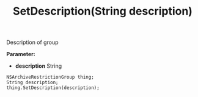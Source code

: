 ﻿---
uid: crmscript_ref_NSArchiveRestrictionGroup_SetDescription
title: SetDescription(String description)
intellisense: NSArchiveRestrictionGroup.SetDescription
keywords: NSArchiveRestrictionGroup, GetDescription
so.topic: reference
---

Description of group

**Parameter:** 
 - **description** String

```crmscript
NSArchiveRestrictionGroup thing;
String description;
thing.SetDescription(description);
```

